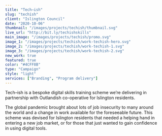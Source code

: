 ```yaml
---
title: "Tech–ish"
slug: "techish"
client: "Islington Council"
date: "2020-10-06"
thumbnail: "/images/projects/techish/thumbnail.svg"
live_url: "http://bit.ly/techishskills"
main_image: "/images/projects/techish/promo.svg"
image_1: "/images/projects/techish/work-techish-hero.svg"
image_2: "/images/projects/techish/work-techish-1.svg"
image_3: "/images/projects/techish/work-techish-2.svg"
new_work: true
featured: true
color: "#4CFF8B"
type: "Campaign"
style: "light"
services: ["Branding", "Program delivery"]
---
```

Tech–ish is a bespoke digital skills training scheme we’re delivering in
partnership with Outlandish co-operative for Islington residents.

The global pandemic brought about lots of job insecurity to many around the
world and a change in work available for the foreseeable future. This scheme was
devised for Islington residents that needed a helping hand in entering a new job
market, or for those that just wanted to gain confidence in using digital tools.
